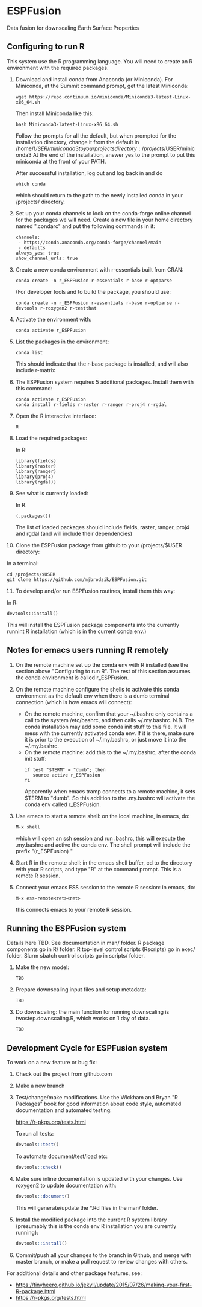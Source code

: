 # ESPFusion
Data fusion for downscaling Earth Surface Properties

## Configuring to run R

This system use the R programming language.  You will need to
create an R environment with the required packages.

1. Download and install conda from Anaconda (or Miniconda). For
   Miniconda, at the Summit command prompt, get the latest Miniconda:

   ```
   wget https://repo.continuum.io/miniconda/Miniconda3-latest-Linux-x86_64.sh
   ```

   Then install Miniconda like this:

   ```
   bash Miniconda3-latest-Linux-x86_64.sh
   ```

   Follow the prompts for all the default, but when prompted for the installation
   directory, change it from the default in /home/$USER/miniconda3 to your
   projects directory:  /projects/$USER/miniconda3
   At the end of the installation, answer yes to the prompt to put this miniconda
   at the front of your PATH.

   After successful installation, log out and log back in and do

   ```
   which conda
   ```

   which should return to the path to the newly installed conda in your /projects/
   directory.

2. Set up your conda channels to look on the conda-forge online channel for the
   packages we will need.  Create a new file in your home directory named ".condarc" and
   put the following commands in it:

   ```
   channels:
    - https://conda.anaconda.org/conda-forge/channel/main
    - defaults
   always_yes: true
   show_channel_urls: true
   ```
   
3. Create a new conda environment with r-essentials built from
   CRAN:

   ```
   conda create -n r_ESPFusion r-essentials r-base r-optparse
   ```

   (For developer tools and to build the package, you should use:

   ```
   conda create -n r_ESPFusion r-essentials r-base r-optparse r-devtools r-roxygen2 r-testthat
   ```
   
4. Activate the environment with:

   ```
   conda activate r_ESPFusion
   ```
   
5. List the packages in the environment:

   ```
   conda list
   ```

   This should indicate that the r-base package is installed, and
   will also include r-matrix
   
6. The ESPFusion system requires 5 additional packages. Install
   them with this command:

   ```
   conda activate r_ESPFusion
   conda install r-fields r-raster r-ranger r-proj4 r-rgdal
   ```
   
7. Open the R interactive interface:

   ```
   R
   ```
   
8. Load the required packages:

   In R:

   ```
   library(fields)
   library(raster)
   library(ranger)
   library(proj4)
   library(rgdal))
   ```
   
9. See what is currently loaded:

   In R:

   ```
   (.packages())
   ```
   
   The list of loaded packages should include fields, raster,
   ranger, proj4 and rgdal (and will include their dependencies)

10. Clone the ESPFusion package from github to your /projects/$USER directory:

   In a terminal:
   
   ```
   cd /projects/$USER
   git clone https://github.com/mjbrodzik/ESPFusion.git
   ```

11. To develop and/or run ESPFusion routines, install them this way:

   In R:
   
   ```
   devtools::install()
   ```

   This will install the ESPFusion package components into the
   currently runnint R installation (which is in the current conda env.)
   
## Notes for emacs users running R remotely

1. On the remote machine set up the conda env with R installed (see the
   section above "Configuring to run R". The rest of this section
   assumes the conda environment is called r_ESPFusion.

2. On the remote machine configure the shells to activate this conda environment
   as the default env when there is a dumb terminal connection (which is how
   emacs will connect):
   * On the remote machine, confirm that your ~/.bashrc only contains a
     call to the system /etc/bashrc, and then calls ~/.my.bashrc. N.B.
     The conda installation may add some conda init stuff to this file. It will
     mess with the currently activated conda env. If it is there, make sure
     it is prior to the execution of ~/.my.bashrc, or just move it into the
     ~/.my.bashrc.
   * On the remote machine: add this to the ~/.my.bashrc, after the conda
     init stuff:
     ```
     if test "$TERM" = "dumb"; then
        source active r_ESPFusion
     fi
     ```
     Apparently when emacs tramp connects to a remote machine, it sets
     $TERM to "dumb".  So this addition to the .my.bashrc will activate
     the conda env called r_ESPFusion.
     
3. Use emacs to start a remote shell: on the local machine, in emacs, do:
   ```
   M-x shell
   ```
   which will open an ssh session and run .bashrc, this will execute
   the .my.bashrc and active the conda env. The shell prompt will include
   the prefix "(r_ESPFusion) <your other prompt stuff here>"

4. Start R in the remote shell: in the emacs shell buffer, cd to the directory
   with your R scripts, and type "R" at the command prompt.
   This is a remote R session.

5. Connect your emacs ESS session to the remote R session: in emacs, do:
   ```
   M-x ess-remote<ret><ret>
   ```
   this connects emacs to your remote R session.
   

## Running the ESPFusion system

Details here TBD.  See documentation in man/ folder.  R package
components go in R/ folder. R top-level control scripts
(Rscripts) go in exec/ folder. Slurm sbatch control scripts go in
scripts/ folder.

1. Make the new model:

   ```TBD```

2. Prepare downscaling input files and setup metadata:

   ```TBD```

3. Do downscaling: the main function for running downscaling is
   twostep.downscaling.R, which works on 1 day of data.

   ```TBD```

## Development Cycle for ESPFusion system

To work on a new feature or bug fix:

1. Check out the project from github.com

2. Make a new branch

3. Test/change/make modifications. Use the Wickham and Bryan "R Packages"
   book for good information about code style, automated documentation and
   automated testing:

   https://r-pkgs.org/tests.html

   To run all tests:

   ```R
   devtools::test()
   ```

   To automate document/test/load etc:

   ```R
   devtools::check()
   ```

4. Make sure inline documentation is updated with your changes.
   Use roxygen2 to update documentation with:

   ```R
   devtools::document()
   ```

   This will generate/update the *.Rd files in the man/ folder.
   
5. Install the modified package into the current R system library
   (presumably this is the conda env R installation you are currently
   running):

   ```R
   devtools::install()
   ```

6. Commit/push all your changes to the branch in Github, and
   merge with master branch, or make a pull request to review
   changes with others.
   
For additional details and other package features, see:

* https://tinyheero.github.io/jekyll/update/2015/07/26/making-your-first-R-package.html
* https://r-pkgs.org/tests.html

